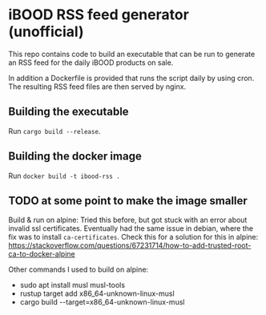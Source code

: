 # iBOOD RSS feed generator (unofficial)

This repo contains code to build an executable that can be run to generate an RSS feed for the daily iBOOD products on sale.

In addition a Dockerfile is provided that runs the script daily by using cron. The resulting RSS feed files are then served by nginx.

## Building the executable

Run `cargo build --release`.

## Building the docker image

Run `docker build -t ibood-rss .`

## TODO at some point to make the image smaller

Build & run on alpine:
Tried this before, but got stuck with an error about invalid ssl certificates.
Eventually had the same issue in debian, where the fix was to install `ca-certificates`.
Check this for a solution for this in alpine: https://stackoverflow.com/questions/67231714/how-to-add-trusted-root-ca-to-docker-alpine

Other commands I used to build on alpine:

- sudo apt install musl musl-tools
- rustup target add x86_64-unknown-linux-musl
- cargo build --target=x86_64-unknown-linux-musl
